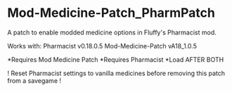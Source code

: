 # Mod-Medicine-Patch_PharmPatch
A patch to enable modded medicine options in Fluffy's Pharmacist mod.

Works with:
Pharmacist v0.18.0.5
Mod-Medicine-Patch vA18_1.0.5


*Requires Mod Medicine Patch
*Requires Pharmacist
*Load AFTER BOTH

! Reset Pharmacist settings to vanilla medicines before removing this patch from a savegame !